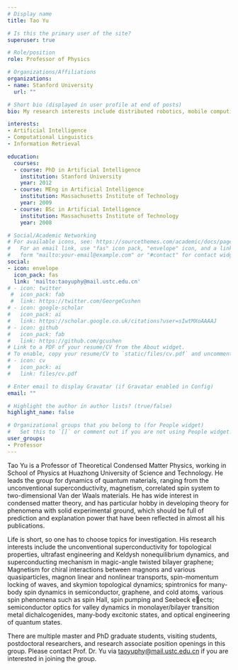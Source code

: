 ```yaml
---
# Display name
title: Tao Yu

# Is this the primary user of the site?
superuser: true

# Role/position
role: Professor of Physics

# Organizations/Affiliations
organizations:
- name: Stanford University
  url: ""

# Short bio (displayed in user profile at end of posts)
bio: My research interests include distributed robotics, mobile computing and programmable matter.

interests:
- Artificial Intelligence
- Computational Linguistics
- Information Retrieval

education:
  courses:
  - course: PhD in Artificial Intelligence
    institution: Stanford University
    year: 2012
  - course: MEng in Artificial Intelligence
    institution: Massachusetts Institute of Technology
    year: 2009
  - course: BSc in Artificial Intelligence
    institution: Massachusetts Institute of Technology
    year: 2008

# Social/Academic Networking
# For available icons, see: https://sourcethemes.com/academic/docs/page-builder/#icons
#   For an email link, use "fas" icon pack, "envelope" icon, and a link in the
#   form "mailto:your-email@example.com" or "#contact" for contact widget.
social:
- icon: envelope
  icon_pack: fas
  link: 'mailto:taoyuphy@mail.ustc.edu.cn'
# - icon: twitter
 #  icon_pack: fab
 #  link: https://twitter.com/GeorgeCushen
# - icon: google-scholar
#   icon_pack: ai
#   link: https://scholar.google.co.uk/citations?user=sIwtMXoAAAAJ
# - icon: github
#   icon_pack: fab
#   link: https://github.com/gcushen
# Link to a PDF of your resume/CV from the About widget.
# To enable, copy your resume/CV to `static/files/cv.pdf` and uncomment the lines below.
# - icon: cv
#   icon_pack: ai
#   link: files/cv.pdf

# Enter email to display Gravatar (if Gravatar enabled in Config)
email: ""

# Highlight the author in author lists? (true/false)
highlight_name: false

# Organizational groups that you belong to (for People widget)
#   Set this to `[]` or comment out if you are not using People widget.
user_groups:
- Professor
---
```

Tao Yu is a Professor of Theoretical Condensed Matter Physics, working in School of Physics at Huazhong University of Science and Technology. He leads the group for dynamics of quantum materials, ranging from the unconventional superconductivity, magnetism, correlated spin system to two-dimensional Van der Waals materials. He has wide interest in condensed matter theory, and has particular hobby in developing theory for phenomena with solid experimental ground, which should be full of prediction and explanation power that have been reflected in almost all his publications. 

Life is short, so one has to choose topics for investigation. His research interests include the unconventional superconductivity for topological properties, ultrafast engineering and Keldysh nonequilibrium dynamics, and superconducting mechanism in magic-angle twisted bilayer graphene; Magnetism for chiral interactions between magnons and various quasiparticles, magnon linear and nonlinear transports, spin-momentum locking of waves, and skymion topological dynamics; spintronics for many-body spin dynamics in semiconductor, graphene, and cold atoms, various spin phenomena such as spin Hall, spin pumping and Seebeck eects; semiconductor optics for valley dynamics in monolayer/bilayer transition metal dichalcogenides, many-body excitonic states, and optical engineering of quantum states. 


There are multiple master and PhD graduate students,  visiting students, postdoctoral researchers, and research associate position openings in this group. Please contact Prof. Dr. Yu via taoyuphy@mail.ustc.edu.cn if you are interested in joining the group.
